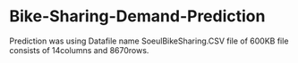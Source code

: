 # Bike-Sharing-Demand-Prediction
Prediction was using Datafile name SoeulBikeSharing.CSV file of 600KB file consists of 14columns and 8670rows.
